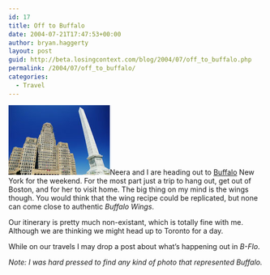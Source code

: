 ```yaml
---
id: 17
title: Off to Buffalo
date: 2004-07-21T17:47:53+00:00
author: bryan.haggerty
layout: post
guid: http://beta.losingcontext.com/blog/2004/07/off_to_buffalo.php
permalink: /2004/07/off_to_buffalo/
categories:
  - Travel
---
```

<img alt="A poor representation of Buffalo" src="/blog/wp-content/uploads/legacy/buffalo.jpg" width="200" height="138" border="0" class="image-right" />Neera and I are heading out to [Buffalo](http://www.ci.buffalo.ny.us/ "Learn more about Buffalo") New York for the weekend. For the most part just a trip to hang out, get out of Boston, and for her to visit home. The big thing on my mind is the wings though. You would think that the wing recipe could be replicated, but none can come close to authentic _Buffalo Wings_.

Our itinerary is pretty much non-existant, which is totally fine with me. Although we are thinking we might head up to Toronto for a day.

While on our travels I may drop a post about what&#8217;s happening out in _B-Flo_.

_Note: I was hard pressed to find any kind of photo that represented Buffalo._